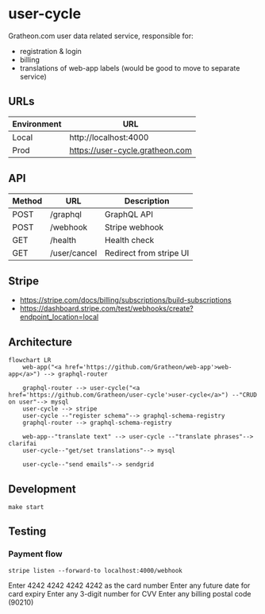 # user-cycle
Gratheon.com user data related service, responsible for:
- registration & login
- billing
- translations of web-app labels (would be good to move to separate service)

## URLs
| Environment | URL |
|-------------| --- |
| Local       | http://localhost:4000 |
| Prod        | https://user-cycle.gratheon.com |

## API
| Method | URL          | Description             |
|--------|--------------|-------------------------|
| POST   | /graphql     | GraphQL API             |
| POST   | /webhook     | Stripe webhook          |
| GET    | /health      | Health check            |
| GET    | /user/cancel | Redirect from stripe UI |

## Stripe
- https://stripe.com/docs/billing/subscriptions/build-subscriptions
- https://dashboard.stripe.com/test/webhooks/create?endpoint_location=local

## Architecture

```mermaid
flowchart LR
    web-app("<a href='https://github.com/Gratheon/web-app'>web-app</a>") --> graphql-router
    
    graphql-router --> user-cycle("<a href='https://github.com/Gratheon/user-cycle'>user-cycle</a>") --"CRUD on user"--> mysql
    user-cycle --> stripe
    user-cycle --"register schema"--> graphql-schema-registry
    graphql-router --> graphql-schema-registry

    web-app--"translate text" --> user-cycle --"translate phrases"--> clarifai
    user-cycle--"get/set translations"--> mysql

    user-cycle--"send emails"--> sendgrid
```

## Development
```
make start
```

## Testing
### Payment flow

```
stripe listen --forward-to localhost:4000/webhook
```

Enter 4242 4242 4242 4242 as the card number
Enter any future date for card expiry
Enter any 3-digit number for CVV
Enter any billing postal code (90210)